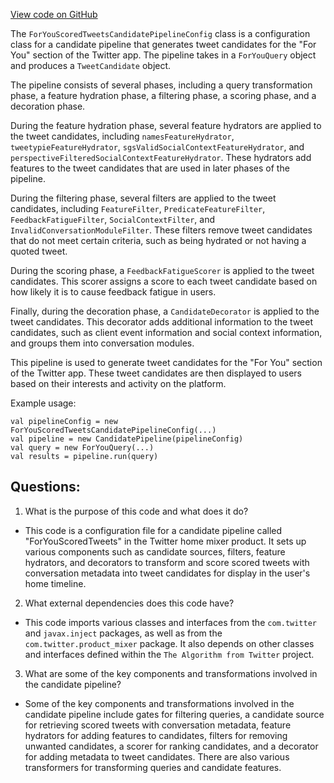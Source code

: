 [View code on GitHub](https://github.com/misbahsy/the-algorithm/home-mixer/server/src/main/scala/com/twitter/home_mixer/product/for_you/ForYouScoredTweetsCandidatePipelineConfig.scala)

The `ForYouScoredTweetsCandidatePipelineConfig` class is a configuration class for a candidate pipeline that generates tweet candidates for the "For You" section of the Twitter app. The pipeline takes in a `ForYouQuery` object and produces a `TweetCandidate` object. 

The pipeline consists of several phases, including a query transformation phase, a feature hydration phase, a filtering phase, a scoring phase, and a decoration phase. 

During the feature hydration phase, several feature hydrators are applied to the tweet candidates, including `namesFeatureHydrator`, `tweetypieFeatureHydrator`, `sgsValidSocialContextFeatureHydrator`, and `perspectiveFilteredSocialContextFeatureHydrator`. These hydrators add features to the tweet candidates that are used in later phases of the pipeline.

During the filtering phase, several filters are applied to the tweet candidates, including `FeatureFilter`, `PredicateFeatureFilter`, `FeedbackFatigueFilter`, `SocialContextFilter`, and `InvalidConversationModuleFilter`. These filters remove tweet candidates that do not meet certain criteria, such as being hydrated or not having a quoted tweet.

During the scoring phase, a `FeedbackFatigueScorer` is applied to the tweet candidates. This scorer assigns a score to each tweet candidate based on how likely it is to cause feedback fatigue in users.

Finally, during the decoration phase, a `CandidateDecorator` is applied to the tweet candidates. This decorator adds additional information to the tweet candidates, such as client event information and social context information, and groups them into conversation modules.

This pipeline is used to generate tweet candidates for the "For You" section of the Twitter app. These tweet candidates are then displayed to users based on their interests and activity on the platform. 

Example usage:

```
val pipelineConfig = new ForYouScoredTweetsCandidatePipelineConfig(...)
val pipeline = new CandidatePipeline(pipelineConfig)
val query = new ForYouQuery(...)
val results = pipeline.run(query)
```
## Questions: 
 1. What is the purpose of this code and what does it do?
- This code is a configuration file for a candidate pipeline called "ForYouScoredTweets" in the Twitter home mixer product. It sets up various components such as candidate sources, filters, feature hydrators, and decorators to transform and score scored tweets with conversation metadata into tweet candidates for display in the user's home timeline.

2. What external dependencies does this code have?
- This code imports various classes and interfaces from the `com.twitter` and `javax.inject` packages, as well as from the `com.twitter.product_mixer` package. It also depends on other classes and interfaces defined within the `The Algorithm from Twitter` project.

3. What are some of the key components and transformations involved in the candidate pipeline?
- Some of the key components and transformations involved in the candidate pipeline include gates for filtering queries, a candidate source for retrieving scored tweets with conversation metadata, feature hydrators for adding features to candidates, filters for removing unwanted candidates, a scorer for ranking candidates, and a decorator for adding metadata to tweet candidates. There are also various transformers for transforming queries and candidate features.